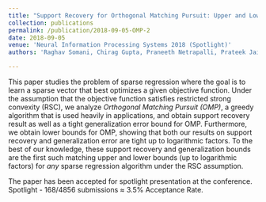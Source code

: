 ```yaml
---
title: "Support Recovery for Orthogonal Matching Pursuit: Upper and Lower bounds"
collection: publications
permalink: /publication/2018-09-05-OMP-2
date: 2018-09-05
venue: 'Neural Information Processing Systems 2018 (Spotlight)'
authors: 'Raghav Somani, Chirag Gupta, Praneeth Netrapalli, Prateek Jain'

---
```

This paper studies the problem of sparse regression where the goal is to learn a sparse vector that best optimizes a given objective function. Under the assumption that the objective function satisfies restricted strong convexity (RSC), we analyze *Orthogonal Matching Pursuit (OMP)*, a greedy algorithm that is used heavily in applications, and obtain support recovery result as well as a tight generalization error bound for OMP. Furthermore, we obtain lower bounds for OMP, showing that both our results on support recovery and generalization error are tight up to logarithmic factors. To the best of our knowledge, these support recovery and generalization bounds are the first such matching upper and lower bounds (up to logarithmic factors) for *any* sparse regression algorithm under the RSC assumption.

The paper has been accepted for spotlight presentation at the conference. Spotlight - 168/4856 submissions ≈ 3.5% Acceptance Rate.